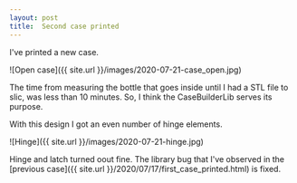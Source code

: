 ```yaml
---
layout: post
title:  Second case printed
---
```


I've printed a new case. 

![Open case]({{ site.url }}/images/2020-07-21-case_open.jpg)

The time from measuring the bottle that goes inside until I had a STL file to slic, was less than 10 minutes.
So, I think the CaseBuilderLib serves its purpose.

With this design I got an even number of hinge elements.

![Hinge]({{ site.url }}/images/2020-07-21-hinge.jpg)

Hinge and latch turned oout fine. The library bug that I've observed in the
[previous case]({{ site.url }}/2020/07/17/first_case_printed.html) is fixed.
